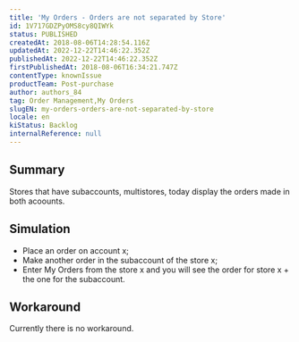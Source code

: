 ```yaml
---
title: 'My Orders - Orders are not separated by Store'
id: 1V717GDZPyOMS8cy8QIWYk
status: PUBLISHED
createdAt: 2018-08-06T14:28:54.116Z
updatedAt: 2022-12-22T14:46:22.352Z
publishedAt: 2022-12-22T14:46:22.352Z
firstPublishedAt: 2018-08-06T16:34:21.747Z
contentType: knownIssue
productTeam: Post-purchase
author: authors_84
tag: Order Management,My Orders
slugEN: my-orders-orders-are-not-separated-by-store
locale: en
kiStatus: Backlog
internalReference: null
---
```


## Summary

Stores that have subaccounts, multistores, today display the orders made in both acoounts.

## Simulation

- Place an order on account x;
- Make another order in the subaccount of the store x;
- Enter My Orders from the store x and you will see the order for store x + the one for the subaccount.

## Workaround

Currently there is no workaround.

